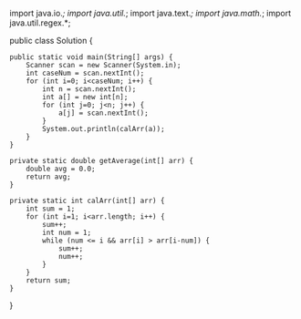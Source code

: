 import java.io.*;
import java.util.*;
import java.text.*;
import java.math.*;
import java.util.regex.*;

public class Solution {

    public static void main(String[] args) {
        Scanner scan = new Scanner(System.in);
        int caseNum = scan.nextInt();
        for (int i=0; i<caseNum; i++) {
            int n = scan.nextInt();
            int a[] = new int[n];
            for (int j=0; j<n; j++) {
                a[j] = scan.nextInt();
            }
            System.out.println(calArr(a));
        }
    }
    
    private static double getAverage(int[] arr) {
        double avg = 0.0;
        return avg;
    }
    
    private static int calArr(int[] arr) {
        int sum = 1;
        for (int i=1; i<arr.length; i++) {
            sum++;
            int num = 1;
            while (num <= i && arr[i] > arr[i-num]) {
                sum++;
                num++;
            }
        }
        return sum;
    }
}
